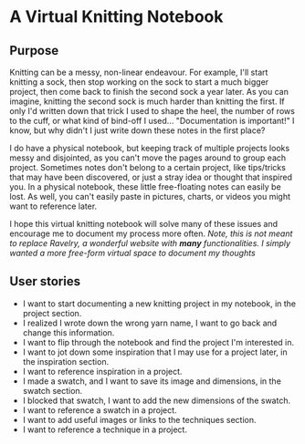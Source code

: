 # A Virtual Knitting Notebook

## Purpose

Knitting can be a messy, non-linear endeavour. For example, I'll start knitting a sock, then stop working on the sock to start a much 
bigger project, then come back to finish the second sock a year later. As you can imagine, knitting the second sock is much harder than knitting the first.
If only I'd written down that trick I used to shape the heel, the number of rows to the cuff, or what kind of bind-off I used... 
"Documentation is important!" I know, but why didn't I just write down these notes in the first place?

I do have a physical notebook, but keeping track of multiple projects looks messy and disjointed, as you can't move the pages around to group each project.
Sometimes notes don't belong to a certain project, like tips/tricks that may have been discovered, or just a stray idea or thought that inspired you. In a physical notebook, these little free-floating notes can easily be lost.
As well, you can't easily paste in pictures, charts, or videos you might want to reference later. 

I hope this virtual knitting notebook will solve many of these issues and encourage me to document my process more often.
*Note, this is not meant to replace Ravelry, a wonderful website with **many** functionalities. I simply wanted a more free-form virtual space to document my thoughts*

## User stories

- I want to start documenting a new knitting project in my notebook, in the project section.
- I realized I wrote down the wrong yarn name, I want to go back and change this information.
- I want to flip through the notebook and find the project I'm interested in.
- I want to jot down some inspiration that I may use for a project later, in the inspiration section.
- I want to reference inspiration in a project.
- I made a swatch, and I want to save its image and dimensions, in the swatch section.
- I blocked that swatch, I want to add the new dimensions of the swatch.
- I want to reference a swatch in a project.
- I want to add useful images or links to the techniques section.
- I want to reference a technique in a project.


